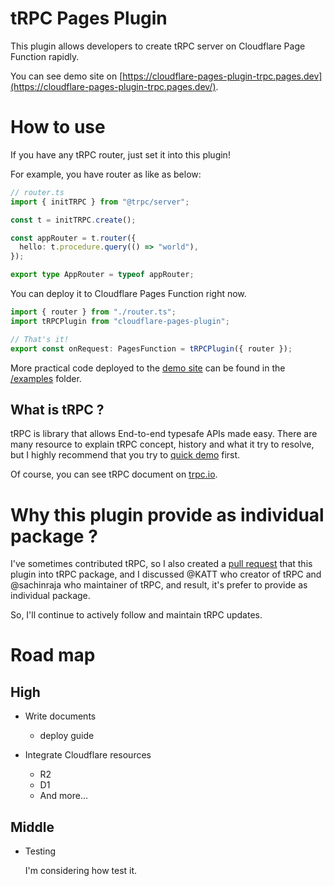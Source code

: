 # tRPC Pages Plugin

This plugin allows developers to create tRPC server on Cloudflare Page Function rapidly.

You can see demo site on [https://cloudflare-pages-plugin-trpc.pages.dev](https://cloudflare-pages-plugin-trpc.pages.dev/).

# How to use

If you have any tRPC router, just set it into this plugin!

For example, you have router as like as below:

```ts
// router.ts
import { initTRPC } from "@trpc/server";

const t = initTRPC.create();

const appRouter = t.router({
  hello: t.procedure.query(() => "world"),
});

export type AppRouter = typeof appRouter;
```

You can deploy it to Cloudflare Pages Function right now.

```ts
import { router } from "./router.ts";
import tRPCPlugin from "cloudflare-pages-plugin";

// That's it!
export const onRequest: PagesFunction = tRPCPlugin({ router });
```

More practical code deployed to the [demo site](https://cloudflare-pages-plugin-trpc.pages.dev) can be found in the [/examples](https://github.com/toyamarinyon/cloudflare-pages-plugin-trpc/tree/main/examples) folder.

## What is tRPC ?

tRPC is library that allows End-to-end typesafe APIs made easy. There are many resource to explain tRPC concept, history and what it try to resolve, but I highly recommend that you try to [quick demo](https://sat0shi.dev/posts/trpc-hands-on) first.

Of course, you can see tRPC document on [trpc.io](https://trpc.io/).

# Why this plugin provide as individual package ?

I've sometimes contributed tRPC, so I also created a [pull request](https://github.com/trpc/trpc/pull/1882) that this plugin into tRPC package, and I discussed @KATT who creator of tRPC and @sachinraja who maintainer of tRPC, and result, it's prefer to provide as individual package.

So, I'll continue to actively follow and maintain tRPC updates.

# Road map

## High

- Write documents

  - deploy guide

- Integrate Cloudflare resources

  - R2
  - D1
  - And more...

## Middle

- Testing

  I'm considering how test it.
